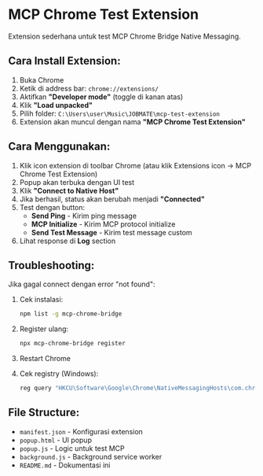 # MCP Chrome Test Extension

Extension sederhana untuk test MCP Chrome Bridge Native Messaging.

## Cara Install Extension:

1. Buka Chrome
2. Ketik di address bar: `chrome://extensions/`
3. Aktifkan **"Developer mode"** (toggle di kanan atas)
4. Klik **"Load unpacked"**
5. Pilih folder: `C:\Users\user\Music\JOBMATE\mcp-test-extension`
6. Extension akan muncul dengan nama **"MCP Chrome Test Extension"**

## Cara Menggunakan:

1. Klik icon extension di toolbar Chrome (atau klik Extensions icon → MCP Chrome Test Extension)
2. Popup akan terbuka dengan UI test
3. Klik **"Connect to Native Host"**
4. Jika berhasil, status akan berubah menjadi **"Connected"**
5. Test dengan button:
   - **Send Ping** - Kirim ping message
   - **MCP Initialize** - Kirim MCP protocol initialize
   - **Send Test Message** - Kirim test message custom
6. Lihat response di **Log** section

## Troubleshooting:

Jika gagal connect dengan error "not found":

1. Cek instalasi:
   ```bash
   npm list -g mcp-chrome-bridge
   ```

2. Register ulang:
   ```bash
   npx mcp-chrome-bridge register
   ```

3. Restart Chrome

4. Cek registry (Windows):
   ```bash
   reg query "HKCU\Software\Google\Chrome\NativeMessagingHosts\com.chromemcp.nativehost"
   ```

## File Structure:

- `manifest.json` - Konfigurasi extension
- `popup.html` - UI popup
- `popup.js` - Logic untuk test MCP
- `background.js` - Background service worker
- `README.md` - Dokumentasi ini
